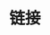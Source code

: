 ---
title: "链接"
slug: "links"
layout: "links"
links:
  - title: hongjr03 at GitHub
    description: My github profile.
    website: https://github.com/hongjr03
    image: https://github.githubassets.com/images/modules/logos_page/GitHub-Mark.png
menu:
    main: 
        weight: 4
        params:
            icon: link

comments: false
---